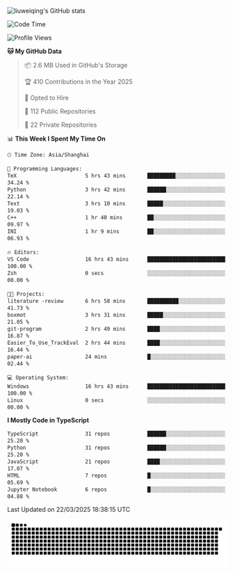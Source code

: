 ![liuweiqing's GitHub stats](https://github-readme-stats.vercel.app/api?username=14790897&show_icons=true&locale=cn&include_all_commits=true&count_private=true)

<!--START_SECTION:waka-->
![Code Time](http://img.shields.io/badge/Code%20Time-2%2C026%20hrs%209%20mins-blue)

![Profile Views](http://img.shields.io/badge/Profile%20Views-26-blue)

**🐱 My GitHub Data** 

> 📦 2.6 MB Used in GitHub's Storage 
 > 
> 🏆 410 Contributions in the Year 2025
 > 
> 💼 Opted to Hire
 > 
> 📜 112 Public Repositories 
 > 
> 🔑 22 Private Repositories 
 > 
📊 **This Week I Spent My Time On** 

```text
🕑︎ Time Zone: Asia/Shanghai

💬 Programming Languages: 
TeX                      5 hrs 43 mins       █████████░░░░░░░░░░░░░░░░   34.24 % 
Python                   3 hrs 42 mins       ██████░░░░░░░░░░░░░░░░░░░   22.14 % 
Text                     3 hrs 10 mins       █████░░░░░░░░░░░░░░░░░░░░   19.03 % 
C++                      1 hr 40 mins        ██░░░░░░░░░░░░░░░░░░░░░░░   09.97 % 
INI                      1 hr 9 mins         ██░░░░░░░░░░░░░░░░░░░░░░░   06.93 % 

🔥 Editors: 
VS Code                  16 hrs 43 mins      █████████████████████████   100.00 % 
Zsh                      0 secs              ░░░░░░░░░░░░░░░░░░░░░░░░░   00.00 % 

🐱‍💻 Projects: 
literature -review       6 hrs 58 mins       ██████████░░░░░░░░░░░░░░░   41.73 % 
boxmot                   3 hrs 31 mins       █████░░░░░░░░░░░░░░░░░░░░   21.05 % 
git-program              2 hrs 49 mins       ████░░░░░░░░░░░░░░░░░░░░░   16.87 % 
Easier_To_Use_TrackEval  2 hrs 44 mins       ████░░░░░░░░░░░░░░░░░░░░░   16.44 % 
paper-ai                 24 mins             █░░░░░░░░░░░░░░░░░░░░░░░░   02.44 % 

💻 Operating System: 
Windows                  16 hrs 43 mins      █████████████████████████   100.00 % 
Linux                    0 secs              ░░░░░░░░░░░░░░░░░░░░░░░░░   00.00 % 
```

**I Mostly Code in TypeScript** 

```text
TypeScript               31 repos            ██████░░░░░░░░░░░░░░░░░░░   25.20 % 
Python                   31 repos            ██████░░░░░░░░░░░░░░░░░░░   25.20 % 
JavaScript               21 repos            ████░░░░░░░░░░░░░░░░░░░░░   17.07 % 
HTML                     7 repos             █░░░░░░░░░░░░░░░░░░░░░░░░   05.69 % 
Jupyter Notebook         6 repos             █░░░░░░░░░░░░░░░░░░░░░░░░   04.88 % 
```




 Last Updated on 22/03/2025 18:38:15 UTC
<!--END_SECTION:waka-->

<picture>
  <source media="(prefers-color-scheme: dark)" srcset="https://raw.githubusercontent.com/14790897/14790897/output/github-contribution-grid-snake-dark.svg" />
  <source media="(prefers-color-scheme: light)" srcset="https://raw.githubusercontent.com/14790897/14790897/output/github-contribution-grid-snake.svg" />
  <img alt="github-snake" src="https://raw.githubusercontent.com/14790897/14790897/output/github-contribution-grid-snake.svg" />
</picture>
